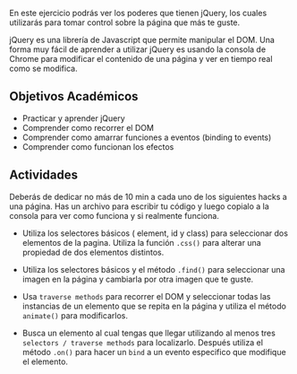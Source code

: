 En este ejercicio podrás ver los poderes que tienen jQuery, los cuales utilizarás para tomar control sobre la página que más te guste.

jQuery es una librería de Javascript que permite manipular el DOM. Una forma muy fácil de aprender a utilizar jQuery es usando la consola de Chrome para modificar el contenido de una página y ver en tiempo real como se modifica.



## Objetivos Académicos

- Practicar y aprender jQuery
- Comprender como recorrer el DOM
- Comprender como amarrar funciones a eventos (binding to events)
- Comprender como funcionan los efectos

## Actividades

Deberás de dedicar no más de 10 min a cada uno de los siguientes hacks a una página. Has un archivo para escribir tu código y luego copialo a la consola para ver como funciona y si realmente funciona.

- Utiliza los selectores básicos ( element, id y class) para seleccionar dos elementos de la pagina. Utiliza la función `.css()` para alterar una propiedad de dos elementos distintos.  

- Utiliza los selectores básicos y el método `.find()` para seleccionar una imagen en la página y cambiarla por otra imagen que te guste.

- Usa `traverse methods` para recorrer el DOM y seleccionar todas las instancias de un elemento que se repita en la página y utiliza el método `animate()` para modificarlos.

- Busca un elemento al cual tengas que llegar utilizando al menos tres `selectors / traverse methods` para localizarlo. Después utiliza el método `.on()` para hacer un `bind` a un evento especifico que modifique el elemento.  
